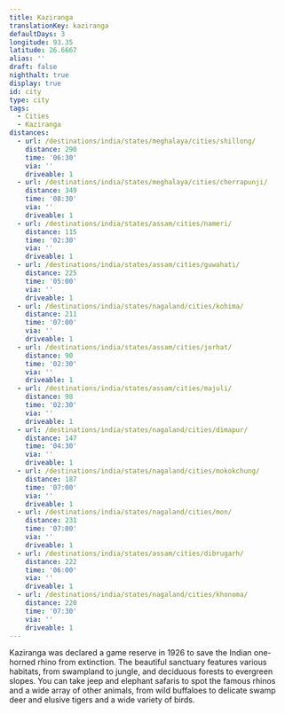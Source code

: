 ```yaml
---
title: Kaziranga
translationKey: kaziranga
defaultDays: 3
longitude: 93.35
latitude: 26.6667
alias: ''
draft: false
nighthalt: true
display: true
id: city
type: city
tags:
  - Cities
  - Kaziranga
distances:
  - url: /destinations/india/states/meghalaya/cities/shillong/
    distance: 290
    time: '06:30'
    via: ''
    driveable: 1
  - url: /destinations/india/states/meghalaya/cities/cherrapunji/
    distance: 349
    time: '08:30'
    via: ''
    driveable: 1
  - url: /destinations/india/states/assam/cities/nameri/
    distance: 115
    time: '02:30'
    via: ''
    driveable: 1
  - url: /destinations/india/states/assam/cities/guwahati/
    distance: 225
    time: '05:00'
    via: ''
    driveable: 1
  - url: /destinations/india/states/nagaland/cities/kohima/
    distance: 211
    time: '07:00'
    via: ''
    driveable: 1
  - url: /destinations/india/states/assam/cities/jorhat/
    distance: 90
    time: '02:30'
    via: ''
    driveable: 1
  - url: /destinations/india/states/assam/cities/majuli/
    distance: 98
    time: '02:30'
    via: ''
    driveable: 1
  - url: /destinations/india/states/nagaland/cities/dimapur/
    distance: 147
    time: '04:30'
    via: ''
    driveable: 1
  - url: /destinations/india/states/nagaland/cities/mokokchung/
    distance: 187
    time: '07:00'
    via: ''
    driveable: 1
  - url: /destinations/india/states/nagaland/cities/mon/
    distance: 231
    time: '07:00'
    via: ''
    driveable: 1
  - url: /destinations/india/states/assam/cities/dibrugarh/
    distance: 222
    time: '06:00'
    via: ''
    driveable: 1
  - url: /destinations/india/states/nagaland/cities/khonoma/
    distance: 220
    time: '07:30'
    via: ''
    driveable: 1
---
```





















































































Kaziranga was declared a game reserve in 1926 to save the Indian one-horned rhino from extinction. The beautiful sanctuary features various habitats, from swampland to jungle, and deciduous forests to evergreen slopes. You can take jeep and elephant safaris to spot the famous rhinos and a wide array of other animals, from wild buffaloes to delicate swamp deer and elusive tigers and a wide variety of birds.